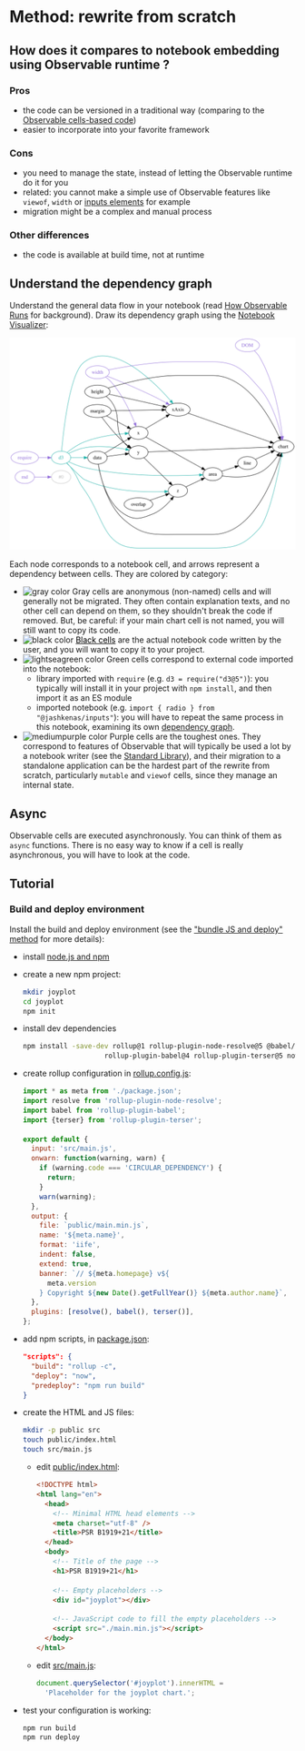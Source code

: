 # Method: rewrite from scratch

## How does it compares to notebook embedding using Observable runtime ?

### Pros

- the code can be versioned in a traditional way (comparing to the
  [Observable cells-based code](./bundle_js_and_deploy/joyplot/step6/src/notebook/@mbostock/psr-b1919-21.js))
- easier to incorporate into your favorite framework

### Cons

- you need to manage the state, instead of letting the Observable runtime do it
  for you
- related: you cannot make a simple use of Observable features like `viewof`,
  `width` or [inputs elements](https://observablehq.com/@jashkenas/inputs) for
  example
- migration might be a complex and manual process

### Other differences

- the code is available at build time, not at runtime

## Understand the dependency graph

Understand the general data flow in your notebook (read
[How Observable Runs](https://observablehq.com/@observablehq/how-observable-runs)
for background). Draw its dependency graph using the
[Notebook Visualizer](https://observablehq.com/@severo/notebook-visualizer-with-from?id=@mbostock/psr-b1919-21):

![Notebook Visualizer on @mbostock/psr-b1919-21](../assets/notebook_visualizer.svg)

Each node corresponds to a notebook cell, and arrows represent a dependency
between cells. They are colored by category:

- ![gray color](https://placehold.it/12/808080/000000?text=+) Gray cells are
  anonymous (non-named) cells and will generally not be migrated. They often
  contain explanation texts, and no other cell can depend on them, so they
  shouldn't break the code if removed. But, be careful: if your main chart cell
  is not named, you will still want to copy its code.
- ![black color](https://placehold.it/12/1b1e23/000000?text=+)
  <span style="color: black; text-decoration: underline">Black cells</span> are
  the actual notebook code written by the user, and you will want to copy it to
  your project.
- ![lightseagreen color](https://placehold.it/12/20b2aa/000000?text=+) Green
  cells correspond to external code imported into the notebook:
  - library imported with `require` (e.g. `d3 = require("d3@5")`): you typically
    will install it in your project with `npm install`, and then import it as an
    ES module
  - imported notebook (e.g. `import { radio } from "@jashkenas/inputs"`): you
    will have to repeat the same process in this notebook, examining its own
    [dependency graph](https://observablehq.com/@severo/notebook-visualizer-with-from?id=@jashkenas/inputs).
- ![mediumpurple color](https://placehold.it/12/9370db/000000?text=+) Purple
  cells are the toughest ones. They correspond to features of Observable that
  will typically be used a lot by a notebook writer (see the
  [Standard Library](https://github.com/observablehq/stdlib)), and their
  migration to a standalone application can be the hardest part of the rewrite
  from scratch, particularly `mutable` and `viewof` cells, since they manage an
  internal state.

## Async

Observable cells are executed asynchronously. You can think of them as `async`
functions. There is no easy way to know if a cell is really asynchronous, you
will have to look at the code.

## Tutorial

### Build and deploy environment

Install the build and deploy environment (see the
["bundle JS and deploy" method](../bundle_js_and_deploy/) for more details):

- install [node.js and npm](https://nodejs.dev/how-to-install-nodejs)
- create a new npm project:

  ```bash
  mkdir joyplot
  cd joyplot
  npm init
  ```

- install dev dependencies

  ```bash
  npm install -save-dev rollup@1 rollup-plugin-node-resolve@5 @babel/core@7 \
                      rollup-plugin-babel@4 rollup-plugin-terser@5 now@16
  ```

- create rollup configuration in [rollup.config.js](./joyplot/rollup.config.js):

  ```js
  import * as meta from './package.json';
  import resolve from 'rollup-plugin-node-resolve';
  import babel from 'rollup-plugin-babel';
  import {terser} from 'rollup-plugin-terser';

  export default {
    input: 'src/main.js',
    onwarn: function(warning, warn) {
      if (warning.code === 'CIRCULAR_DEPENDENCY') {
        return;
      }
      warn(warning);
    },
    output: {
      file: `public/main.min.js`,
      name: '${meta.name}',
      format: 'iife',
      indent: false,
      extend: true,
      banner: `// ${meta.homepage} v${
        meta.version
      } Copyright ${new Date().getFullYear()} ${meta.author.name}`,
    },
    plugins: [resolve(), babel(), terser()],
  };
  ```

- add npm scripts, in [package.json](./joyplot/package.json):

  ```json
  "scripts": {
    "build": "rollup -c",
    "deploy": "now",
    "predeploy": "npm run build"
  }
  ```

- create the HTML and JS files:

  ```bash
  mkdir -p public src
  touch public/index.html
  touch src/main.js
  ```

  - edit [public/index.html](./joyplot/public/index.html):

    ```html
    <!DOCTYPE html>
    <html lang="en">
      <head>
        <!-- Minimal HTML head elements -->
        <meta charset="utf-8" />
        <title>PSR B1919+21</title>
      </head>
      <body>
        <!-- Title of the page -->
        <h1>PSR B1919+21</h1>

        <!-- Empty placeholders -->
        <div id="joyplot"></div>

        <!-- JavaScript code to fill the empty placeholders -->
        <script src="./main.min.js"></script>
      </body>
    </html>
    ```

  - edit [src/main.js](./joyplot/src/main.js):

    ```js
    document.querySelector('#joyplot').innerHTML =
      'Placeholder for the joyplot chart.';
    ```

- test your configuration is working:

  ```bash
  npm run build
  npm run deploy
  ```
